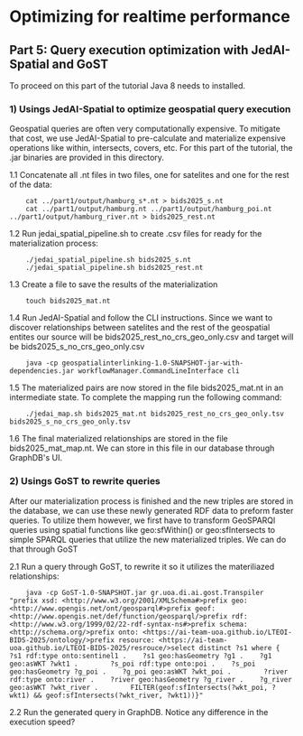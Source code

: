 # Optimizing for realtime performance

## Part 5: Query execution optimization with JedAI-Spatial and GoST

To proceed on this part of the tutorial Java 8 needs to installed.

### 1) Usings JedAI-Spatial to optimize geospatial query execution

Geospatial queries are often very computationally expensive. To mitigate that cost, we use JedAI-Spatial to pre-calculate and materialize expensive operations like within, intersects, covers, etc. For this part of the tutorial, the .jar binaries are provided in this directory.

1.1 Concatenate all .nt files in two files, one for satelites and one for the rest of the data:

        cat ../part1/output/hamburg_s*.nt > bids2025_s.nt
        cat ../part1/output/hamburg.nt ../part1/output/hamburg_poi.nt ../part1/output/hamburg_river.nt > bids2025_rest.nt

1.2 Run jedai_spatial_pipeline.sh to create .csv files for ready for the materialization process:

        ./jedai_spatial_pipeline.sh bids2025_s.nt
        ./jedai_spatial_pipeline.sh bids2025_rest.nt

1.3 Create a file to save the results of the materialization

        touch bids2025_mat.nt

1.4 Run JedAI-Spatial and follow the CLI instructions. Since we want to discover relationships between satelites and the rest of the geospatial entites our source will be bids2025_rest_no_crs_geo_only.csv and target will be bids2025_s_no_crs_geo_only.csv

        java -cp geospatialinterlinking-1.0-SNAPSHOT-jar-with-dependencies.jar workflowManager.CommandLineInterface cli

1.5 The materialized pairs are now stored in the file bids2025_mat.nt in an intermediate state. To complete the mapping run the following command:

        ./jedai_map.sh bids2025_mat.nt bids2025_rest_no_crs_geo_only.tsv bids2025_s_no_crs_geo_only.tsv

1.6 The final materialized relationships are stored in the file bids2025_mat_map.nt. We can store in this file in our database through GraphDB's UI.

### 2) Usings GoST to rewrite queries

After our materialization process is finished and the new triples are stored in the database, we can use these newly generated RDF data to preform faster queries. To utilize them however, we first have to transform GeoSPARQl queries using spatial functions like geo:sfWithin() or geo:sfIntersects to simple SPARQL queries that utilize the new materialized triples. We can do that through GoST

2.1 Run a query through GoST, to rewrite it so it utilizes the materiliazed relationships:

        java -cp GoST-1.0-SNAPSHOT.jar gr.uoa.di.ai.gost.Transpiler "prefix xsd: <http://www.w3.org/2001/XMLSchema#>prefix geo: <http://www.opengis.net/ont/geosparql#>prefix geof: <http://www.opengis.net/def/function/geosparql/>prefix rdf: <http://www.w3.org/1999/02/22-rdf-syntax-ns#>prefix schema: <http://schema.org/>prefix onto: <https://ai-team-uoa.github.io/LTEOI-BIDS-2025/ontology/>prefix resource: <https://ai-team-uoa.github.io/LTEOI-BIDS-2025/resrouce/>select distinct ?s1 where {    ?s1 rdf:type onto:sentinel1 .    ?s1 geo:hasGeometry ?g1 .    ?g1 geo:asWKT ?wkt1 .        ?s_poi rdf:type onto:poi .    ?s_poi geo:hasGeometry ?g_poi .    ?g_poi geo:asWKT ?wkt_poi .        ?river rdf:type onto:river .    ?river geo:hasGeometry ?g_river .    ?g_river geo:asWKT ?wkt_river .        FILTER(geof:sfIntersects(?wkt_poi, ?wkt1) && geof:sfIntersects(?wkt_river, ?wkt1))}"


2.2 Run the generated query in GraphDB. Notice any difference in the execution speed?

